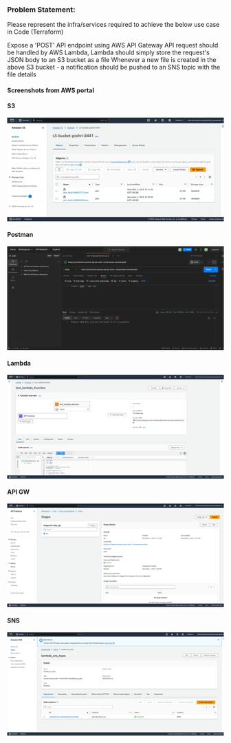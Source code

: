 ### Problem Statement:

Please represent the infra/services required to achieve the below use case in Code (Terraform)

Expose a 'POST' API endpoint using AWS API Gateway
API request should be handled by AWS Lambda, Lambda should simply store the request's JSON body to an S3 bucket as a file
Whenever a new file is created in the above S3 bucket - a notification should be pushed to an SNS topic with the file details

#### Screenshots from AWS portal

#### S3
![S3](images/s3.png)

#### Postman
![Postman](images/postman.png)

#### Lambda
![lambda](images/lambda.png)

#### API GW
![APIGW](images/apigw.png)

#### SNS
![SNS](images/sns.png)